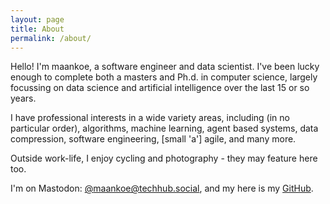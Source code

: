 ```yaml
---
layout: page
title: About
permalink: /about/
---
```


Hello! I'm maankoe, a software engineer and data scientist. I've been lucky enough to complete both a masters and Ph.d. in computer science, largely focussing on data science and artificial intelligence over the last 15 or so years. 

I have professional interests in a wide variety areas, including (in no particular order), algorithms, machine learning, agent based systems, data compression, software engineering, [small 'a'] agile, and many more.

Outside work-life, I enjoy cycling and photography - they may feature here too.

I'm on Mastodon: [@maankoe@techhub.social](https://techhub.social/@maankoe#), and my here is my [GitHub](https://github.com/maankoe).